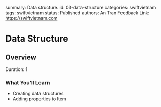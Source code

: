 summary: Data structure.
id: 03-data-structure
categories: swiftvietnam
tags: swiftvietnam
status: Published 
authors: An Tran
Feedback Link: https://swiftvietnam.com

# Data Structure
<!-- ------------------------ -->
## Overview 
Duration: 1

### What You’ll Learn 
- Creating data structures
- Adding properties to Item
